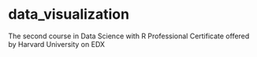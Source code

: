 # data_visualization

The second course in Data Science with R Professional Certificate offered by Harvard University on EDX

